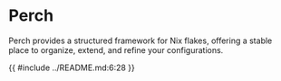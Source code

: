 # Perch

Perch provides a structured framework for Nix flakes, offering a stable place to
organize, extend, and refine your configurations.

<!-- markdownlint-disable MD013 -->

{{ #include ../README.md:6:28 }}

<!-- markdownlint-enable MD013 -->
